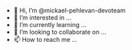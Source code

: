 - 👋 Hi, I’m @mickael-pehlevan-devoteam
- 👀 I’m interested in ...
- 🌱 I’m currently learning ...
- 💞️ I’m looking to collaborate on ...
- 📫 How to reach me ...

<!---
mickael-pehlevan-devoteam/mickael-pehlevan-devoteam is a ✨ special ✨ repository because its `README.md` (this file) appears on your GitHub profile.
You can click the Preview link to take a look at your changes.
--->
